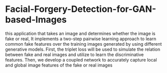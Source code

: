 # Facial-Forgery-Detection-for-GAN-based-Images
this application that takes an image and determines whether the image is fake or real, It implements a two-step pairwise learning approach to learn common fake features over the training images generated by
using different generative models. First, the triplet loss will be used to simulate the relation between fake and real images and utilize to learn
the discriminative features. Then, we develop a coupled network to accurately capture local and global image features of the fake or real images
